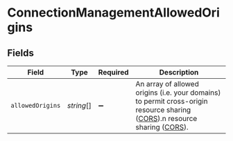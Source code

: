 # ConnectionManagementAllowedOrigins


## Fields

| Field                                                                                                                                                                                                                                                   | Type                                                                                                                                                                                                                                                    | Required                                                                                                                                                                                                                                                | Description                                                                                                                                                                                                                                             |
| ------------------------------------------------------------------------------------------------------------------------------------------------------------------------------------------------------------------------------------------------------- | ------------------------------------------------------------------------------------------------------------------------------------------------------------------------------------------------------------------------------------------------------- | ------------------------------------------------------------------------------------------------------------------------------------------------------------------------------------------------------------------------------------------------------- | ------------------------------------------------------------------------------------------------------------------------------------------------------------------------------------------------------------------------------------------------------- |
| `allowedOrigins`                                                                                                                                                                                                                                        | *string*[]                                                                                                                                                                                                                                              | :heavy_minus_sign:                                                                                                                                                                                                                                      | An array of allowed origins (i.e. your domains) to permit cross-origin resource sharing ([CORS](https://en.wikipedia.org/wiki/Cross-origin_resource_sharing)).n resource sharing ([CORS](https://en.wikipedia.org/wiki/Cross-origin_resource_sharing)). |